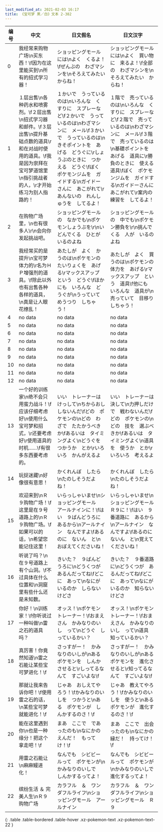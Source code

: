 ```yaml
---
last_modified_at: 2021-02-03 16:17
title: 《宝可梦 黑／白》文本 2-382
---
```

| 编号 | 中文 | 日文假名 | 日文汉字 |
| ---- | ---- | ---- | --- |
| 0 | 我经常来购物广场\n买东西！\f因为在这里能买到\n所有的招式学习器！ | ショッピングモールには\nよく　くるよ！\fぜんぶの　わざマシンを\nそろえてみたい　からね！ | ショッピングモールには\nよく　買い物に　来るよ！\f全部の　わざマシンを\nそろえてみたい　からね！ |
| 1 | １层出售\n各种药水和喷雾剂。\f２层出售\n招式学习器和邮件。\f３层出售\n提升基础点数的道具\r和在对战时使用的道具。\f我是因为崇拜在宝可梦道馆里\n指引挑战者的人，\r才开始练习为别人指路的！ | １かいで　うっているのは\nいろんな　くすりに　スプレーなど\f２かいで　うっているのは\nわざマシンに　メール\f３かいで　うっているのは\nきそポイントを　あげる　どうぐに\rしょうぶのときに　つかえる　どうぐ\fぼく　ポケモンジムを　ガイドする\nガイドーさんに　あこがれて\rあんないの　れんしゅうを　してるよ！ | １階で　売っているのは\nいろんな　くすりに　スプレーなど\f２階で　売っているのは\nわざマシンに　メール\f３階で　売っているのは\n基礎ポイントを　あげる　道具に\r勝負のときに　使える　道具\fぼく　ポケモンジムを　ガイドする\nガイドーさんに　あこがれて\r案内の　練習を　してるよ！ |
| 2 | 在购物广场里，\n也有很多人\r\n会向你发起挑战吧。 | ショッピングモールの　なかでも\nポケモンしょうぶを\r\nいどんでくる　ひとが　いるのよね | ショッピングモールの　中でも\nポケモン勝負を\r\n挑んでくる　人が　いるのよね |
| 3 | 我经常买的是提升\n宝可梦体力的\r名为ＨＰ增强剂的道具。\f除此以外也有出售各种各样的道具，\n真是让人眼花缭乱！ | あたしが　よく　かうのは\nポケモンの　たいりょくを　あげる\rマックスアップ　という　どうぐ\fほかにも　いろんな　どうぐが\nうっていて　めうつり　しちゃう！ | あたしが　よく　買うのは\nポケモンの　体力を　あげる\rマックスアップ　という　道具\f他にも　いろんな　道具が\n売っていて　目移りしちゃう！ |
| 4 | no data | no data | no data |
| 5 | no data | no data | no data |
| 6 | no data | no data | no data |
| 7 | no data | no data | no data |
| 8 | no data | no data | no data |
| 9 | no data | no data | no data |
| 10 | no data | no data | no data |
| 11 | no data | no data | no data |
| 12 | no data | no data | no data |
| 13 | 一个好的训练家\n绝不会只用蛮力战斗！\f应该仔细考虑好\n使用什么宝可梦和招式，\r还要考虑好\r使用道具的时机……\f有很多东西要考虑的。 | いい　トレーナーは　けっして\nちからおし　しないんだ\fどの　ポケモンの\nどの　わざで　たたかうべきか\fあるいは　タイミングよく\nどうぐを　つかうか　とか\rいろいろ　かんがえるよ | いい　トレーナーは　決して\n力押しだけで　戦わないんだ\fどの　ポケモンの\nどの　技を　選ぶべきか\fあるいは　タイミングよく\n道具を　使うか　とか\rいろいろ　考えるよ |
| 14 | 玩捉迷藏\n好像很有意思！ | かくれんぼ　したら\nたのしそうだよね！ | かくれんぼ　したら\nたのしそうだよね！ |
| 15 | 欢迎来到\nＲ９购物广场！\f这里是在９号道路上的\nＲ９购物广场。\f如果可以的话，\n希望您能记住这里！ | いらっしゃいませ\nショッピングモール　アールナインに！\fはい　９ばんどうろに　あるから\nアールナイン　なんですよ\fあるのに　ないん　と\nおぼえてくださいね！ | いらっしゃいませ\nショッピングモール　Ｒ９に！\fはい　９番道路に　あるから\nアールナイン　なんですよ\fあるのに　ないん　と\n覚えて　くださいね！ |
| 16 | 听说了吗？\n在９号道路上有个山洞。\f不过具体在什么位置和\n洞窟里有些什么还是未知数。 | きいた？　９ばんどうろに\nどうくつが　あるんだってね\fどこに　あって\nなにが　いるのか　しらないけどさ | きいた？　９番道路に\nどうくつが　あるんだってね\fどこに　あって\nなにが　いるのか　知らないけどさ |
| 17 | 你好！\n训练家！\f你听说过一种叫做\n雷之石的道具吗？ | オッス！\nポケモントレーナー！\fおまえさん　かみなりのいし　って\nどうぐ　しっているかい？ | オッス！\nポケモントレーナー！\fおまえさん　かみなりのいし　って\n道具　知っているかい？ |
| 18 | 真厉害！你竟然知道\n雷之石能让某些宝可梦进化！\f | さっすがー！　かみなりのいしが\nある　ポケモンを　しんかさせると\rしってるなんて　すごいよな\f | さっすがー！　かみなりのいしが\nある　ポケモンを　進化させると\r知ってるなんて　すごいよな\f |
| 19 | 那就让我来告诉你吧！\f使用雷之石的话，\n某些宝可梦就能进化！\f | じゃあ　おしえてやろう！\fかみなりのいしを　つかうと\nある　ポケモンが　しんかするのさ！\f | じゃあ　教えてやろう！\fかみなりのいしを　使うと\nある　ポケモンが　進化するのさ！\f |
| 20 | 能在这里遇到你\n也是一种缘分！把这个拿走吧！\f | まあ　ここで　であったのも\nなにかの　えんだ！　もってけ！\f | まあ　ここで　出会ったのも\nなにかの　縁だ！　持ってけ！\f |
| 21 | 用雷之石能让\n麻麻鳗进化！ | なんでも　シビビールって　ポケモンが\nかみなりのいしで　しんかするってよ！ | なんでも　シビビールって　ポケモンが\nかみなりのいしで　進化するってよ！ |
| 22 | 缤纷生活 ＆ 完美人生\nＲ９购物广场 | カラフル　＆　ワンダフルライフ\nショッピングモール　アールナイン | カラフル　＆　ワンダフルライフ\nショッピングモール　Ｒ９ |
{: .table .table-bordered .table-hover .xz-pokemon-text .xz-pokemon-text-22 }